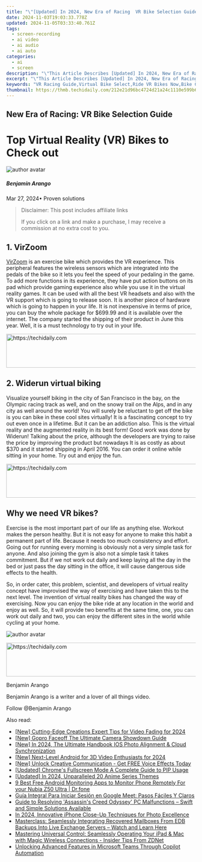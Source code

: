 ```yaml
---
title: "\"[Updated] In 2024, New Era of Racing  VR Bike Selection Guide\""
date: 2024-11-03T19:03:33.778Z
updated: 2024-11-05T03:33:40.761Z
tags: 
  - screen-recording
  - ai video
  - ai audio
  - ai auto
categories: 
  - ai
  - screen
description: "\"This Article Describes [Updated] In 2024, New Era of Racing: VR Bike Selection Guide\""
excerpt: "\"This Article Describes [Updated] In 2024, New Era of Racing: VR Bike Selection Guide\""
keywords: "VR Racing Guide,Virtual Bike Select,Ride VR Bikes Now,Bike Choice in VR,New Era Bike Race,VR Cycling Selection,Modern Bike Race Tech"
thumbnail: https://thmb.techidaily.com/212e21d96bc4724d21a24c1110e599b63bc2c397e891bb1e1f9fc06be1f08b00.jpg
---
```


## New Era of Racing: VR Bike Selection Guide

# Top Virtual Reality (VR) Bikes to Check out

![author avatar](https://images.wondershare.com/filmora/article-images/benjamin-arango-author.jpg)

##### Benjamin Arango

 Mar 27, 2024• Proven solutions

>  Disclaimer: This post includes affiliate links
>
>  If you click on a link and make a purchase, I may receive a commission at no extra cost to you.
>

## 1\. VirZoom

[VirZoom](https://virzoom.com/) is an exercise bike which provides the VR experience. This peripheral features the wireless sensors which are integrated into the pedals of the bike so it lets you feel the speed of your pedaling in the game. To add more functions in its experience, they have put action buttons on its pad which provide gaming experience also while you use it in the virtual reality games. It can be used with all the best VR headsets and also with the VR support which is going to release soon. It is another piece of hardware which is going to happen in your life. It is not inexpensive in terms of price, you can buy the whole package for $699.99 and it is available over the internet. The company started the shipping of their product in June this year. Well, it is a must technology to try out in your life.

<!-- affiliate ads begin -->
<a href="https://appsumo.8odi.net/c/5597632/2123729/7443" target="_top" id="2123729">
  <img src="//a.impactradius-go.com/display-ad/7443-2123729" border="0" alt="https://techidaily.com" width="600" height="90"/>
</a>
<img height="0" width="0" src="https://appsumo.8odi.net/i/5597632/2123729/7443" style="position:absolute;visibility:hidden;" border="0" />
<!-- affiliate ads end -->

## 2\. Widerun virtual biking

Visualize yourself biking in the city of San Francisco in the bay, on the Olympic racing track as well, and on the snowy trail on the Alps, and in any city as well around the world! You will surely be reluctant to get off the bike is you can bike in these cool sites virtually! It is a fascinating concept to try out even once in a lifetime. But it can be an addiction also. This is the virtual reality and the augmented reality in its best form! Good work was done by Widerun! Talking about the price, although the developers are trying to raise the price by improving the product but nowadays It is as costly as about $370 and it started shipping in April 2016\. You can order it online while sitting in your home. Try out and enjoy the fun.

<!-- affiliate ads begin -->
<a href="https://aligracehair.sjv.io/c/5597632/2135405/19272" target="_top" id="2135405">
  <img src="//a.impactradius-go.com/display-ad/19272-2135405" border="0" alt="https://techidaily.com" width="728" height="90"/>
</a>
<img height="0" width="0" src="https://aligracehair.sjv.io/i/5597632/2135405/19272" style="position:absolute;visibility:hidden;" border="0" />
<!-- affiliate ads end -->

## Why we need VR bikes?

Exercise is the most important part of our life as anything else. Workout makes the person healthy. But it is not easy for anyone to make this habit a permanent part of life. Because it needs too much consistency and effort. Going out for running every morning is obviously not a very simple task for anyone. And also joining the gym is also not a simple task it takes commitment. But if we not work out daily and keep laying all the day in the bed or just pass the day sitting in the office, it will cause dangerous side effects to the health.

So, in order cater, this problem, scientist, and developers of virtual reality concept have improvised the way of exercising and have taken this to the next level. The invention of virtual reality bikes has changed the way of exercising. Now you can enjoy the bike ride at any location in the world and enjoy as well. So, it will provide two benefits at the same time, one, you can work out daily and two, you can enjoy the different sites in the world while cycling at your home.

![author avatar](https://images.wondershare.com/filmora/article-images/benjamin-arango-author.jpg)

<!-- affiliate ads begin -->
<a href="https://bluettieu.pxf.io/c/5597632/2141676/17091" target="_top" id="2141676">
  <img src="//a.impactradius-go.com/display-ad/17091-2141676" border="0" alt="https://techidaily.com" width="728" height="90"/>
</a>
<img height="0" width="0" src="https://bluettieu.pxf.io/i/5597632/2141676/17091" style="position:absolute;visibility:hidden;" border="0" />
<!-- affiliate ads end -->

Benjamin Arango

Benjamin Arango is a writer and a lover of all things video.

Follow @Benjamin Arango


<ins class="adsbygoogle"
     style="display:block"
     data-ad-format="autorelaxed"
     data-ad-client="ca-pub-7571918770474297"
     data-ad-slot="1223367746"></ins>



<ins class="adsbygoogle"
     style="display:block"
     data-ad-client="ca-pub-7571918770474297"
     data-ad-slot="8358498916"
     data-ad-format="auto"
     data-full-width-responsive="true"></ins>


<span class="atpl-alsoreadstyle">Also read:</span>
<div><ul>
<li><a href="https://fox-blue.techidaily.com/new-cutting-edge-creations-expert-tips-for-video-fading-for-2024/"><u>[New] Cutting-Edge Creations Expert Tips for Video Fading for 2024</u></a></li>
<li><a href="https://some-techniques.techidaily.com/new-gopro-faceoff-the-ultimate-camera-showdown-guide/"><u>[New] Gopro Faceoff The Ultimate Camera Showdown Guide</u></a></li>
<li><a href="https://fox-blue.techidaily.com/new-in-2024-the-ultimate-handbook-ios-photo-alignment-and-cloud-synchronization/"><u>[New] In 2024, The Ultimate Handbook IOS Photo Alignment & Cloud Synchronization</u></a></li>
<li><a href="https://article-knowledge.techidaily.com/new-next-level-android-for-3d-video-enthusiasts-for-2024/"><u>[New] Next-Level Android for 3D Video Enthusiasts for 2024</u></a></li>
<li><a href="https://fox-blue.techidaily.com/new-unlock-creative-communication-get-free-voice-effects-today/"><u>[New] Unlock Creative Communication - Get FREE Voice Effects Today</u></a></li>
<li><a href="https://fox-blue.techidaily.com/updated-chromes-fullscreen-mode-a-complete-guide-to-pip-usage/"><u>[Updated] Chrome's Fullscreen Mode A Complete Guide to PIP Usage</u></a></li>
<li><a href="https://fox-blue.techidaily.com/updated-in-2024-unparalleled-20-anime-series-themes/"><u>[Updated] In 2024, Unparalleled 20 Anime Series Themes</u></a></li>
<li><a href="https://android-location.techidaily.com/9-best-free-android-monitoring-apps-to-monitor-phone-remotely-for-your-nubia-z50-ultra-drfone-by-drfone-virtual/"><u>9 Best Free Android Monitoring Apps to Monitor Phone Remotely For your Nubia Z50 Ultra | Dr.fone</u></a></li>
<li><a href="https://technical-tips.techidaily.com/guia-integral-para-iniciar-sesion-en-google-meet-pasos-faciles-y-claros/"><u>Guía Integral Para Iniciar Sesión en Google Meet: Pasos Fáciles Y Claros</u></a></li>
<li><a href="https://win-answers.techidaily.com/1723000111391-guide-to-resolving-assassins-creed-odyssey-pc-malfunctions-swift-and-simple-solutions-available/"><u>Guide to Resolving 'Assassin's Creed Odyssey' PC Malfunctions – Swift and Simple Solutions Available</u></a></li>
<li><a href="https://fox-blue.techidaily.com/in-2024-innovative-iphone-close-up-techniques-for-photo-excellence/"><u>In 2024, Innovative iPhone Close-Up Techniques for Photo Excellence</u></a></li>
<li><a href="https://data-wizards.techidaily.com/masterclass-seamlessly-integrating-recovered-mailboxes-from-edb-backups-into-live-exchange-servers-watch-and-learn-here/"><u>Masterclass: Seamlessly Integrating Recovered Mailboxes From EDB Backups Into Live Exchange Servers – Watch and Learn Here</u></a></li>
<li><a href="https://tech-renaissance.techidaily.com/mastering-universal-control-seamlessly-operating-your-ipad-and-mac-with-magic-wireless-connections-insider-tips-from-zdnet/"><u>Mastering Universal Control: Seamlessly Operating Your iPad & Mac with Magic Wireless Connections - Insider Tips From ZDNet</u></a></li>
<li><a href="https://technical-tips.techidaily.com/unlocking-advanced-features-in-microsoft-teams-through-copilot-automation/"><u>Unlocking Advanced Features in Microsoft Teams Through Copilot Automation</u></a></li>
</ul></div>

